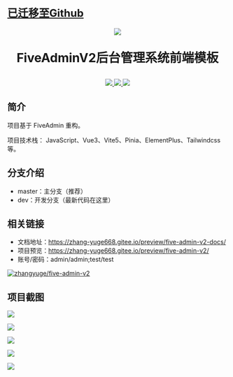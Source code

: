 <p>
    <h1>
        <a style="font-size:24px;" href="https://github.com/zhangyuge7/five-admin-v2">已迁移至Github</a>
    </h1>
</p>
<p align="center">
    <a href="https://gitee.com/zhang-yuge668/five-admin-v2/">
        <img src="https://gitee.com/zhang-yuge668/five-admin-v2/widgets/widget_3.svg">
    </a>
</p>
<h1 align="center" style="margin: 30px 0 30px; font-weight: bold;">FiveAdminV2后台管理系统前端模板</h1>
<p align="center">
	<a href="https://gitee.com/zhang-yuge668/five-admin-v2/stargazers">
        <img src="https://gitee.com/zhang-yuge668/five-admin-v2/badge/star.svg?theme=dark">
    </a>
	<a href="https://gitee.com/zhang-yuge668/five-admin-v2/members">
        <img src="https://gitee.com/zhang-yuge668/five-admin-v2/badge/fork.svg?theme=dark">
    </a>
	<a href="https://gitee.com/zhang-yuge668/five-admin-v2/blob/master/LICENSE">
        <img src="https://img.shields.io/github/license/mashape/apistatus.svg">
    </a>
</p>

## 简介
项目基于 FiveAdmin 重构。

项目技术栈： JavaScript、Vue3、Vite5、Pinia、ElementPlus、Tailwindcss 等。




## 分支介绍
+   master：主分支（推荐）
+   dev：开发分支（最新代码在这里）

## 相关链接
+ 文档地址：https://zhang-yuge668.gitee.io/preview/five-admin-v2-docs/
+ 项目预览：https://zhang-yuge668.gitee.io/preview/five-admin-v2/
+ 账号/密码：admin/admin;test/test

[![zhangyuge/five-admin-v2](https://gitee.com/zhang-yuge668/five-admin-v2/widgets/widget_card.svg?colors=4183c4,ffffff,ffffff,e3e9ed,666666,9b9b9b)](https://gitee.com/zhang-yuge668/five-admin-v2)



## 项目截图

![](https://oscimg.oschina.net/oscnet/up-961a7a6f13737ff79541f31d030227df9fa.png)

![](https://oscimg.oschina.net/oscnet/up-8a7207add56914df3d7c60f6d10c4c519e2.png)

![](https://oscimg.oschina.net/oscnet/up-650c9437afa97308579ebf83400d90f6de7.png)

![]( https://oscimg.oschina.net/oscnet/up-4ecb6b6db74daec86c562d75864b58f3b47.png)

![](https://oscimg.oschina.net/oscnet/up-9950d6de99a3a3fdd3020a82763a2cf4bda.png)
